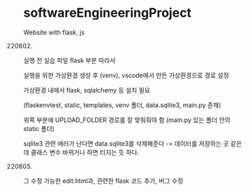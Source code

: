 # softwareEngineeringProject
Website with flask, js


220602)
실행 전 실습 파일 flask 부분 따라서

실행을 위한 가상환경 생성 후 (venv), vscode에서 만든 가상환경으로 경로 설정

가상환경 내에서 flask, sqlalchemy 등 설치 필요

(flaskenvtest, static, templates, venv 폴더, data.sqlite3, main.py 존재)

위쪽 부분에 UPLOAD_FOLDER 경로를 잘 맞춰줘야 함 (main.py 있는 폴더 안의 static 폴더)

sqlite3 관련 에러가 난다면 data.sqlite3를 삭제해준다
	-> 데이터를 저장하는 곳 같은데 클래스 변수 바뀌거나 하면 터지는 듯 하다.

220605)
그 수정 가능한 edit.html과, 관련한 flask 코드 추가, 버그 수정
